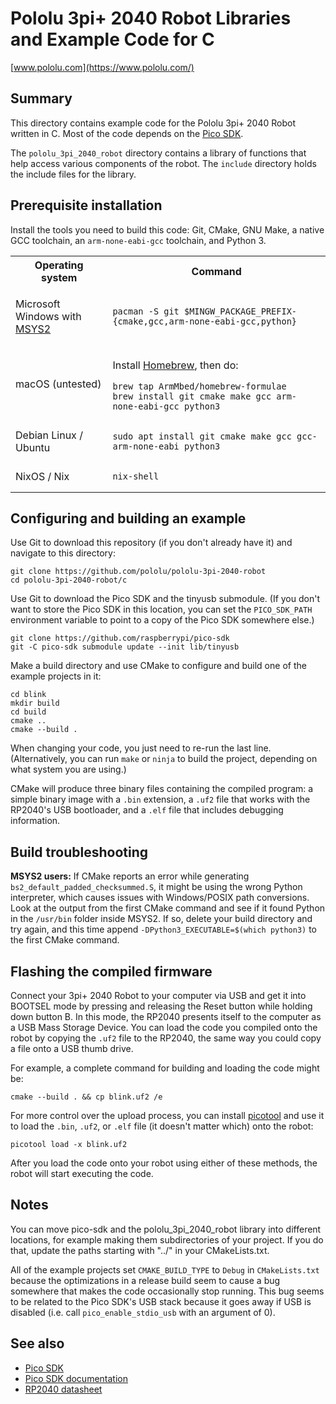 # Pololu 3pi+ 2040 Robot Libraries and Example Code for C

[www.pololu.com](https://www.pololu.com/)

## Summary

This directory contains example code for the Pololu 3pi+ 2040 Robot written in
C.  Most of the code depends on the [Pico SDK].

The `pololu_3pi_2040_robot` directory contains a library of functions
that help access various components of the robot.
The `include` directory holds the include files for the library.

## Prerequisite installation

Install the tools you need to build this code: Git, CMake, GNU Make, a native
GCC toolchain, an `arm-none-eabi-gcc` toolchain, and Python 3.

<table>
<tr><th>Operating system</th><th>Command</th></tr><tr><td>

Microsoft Windows with [MSYS2]

</td><td>

    pacman -S git $MINGW_PACKAGE_PREFIX-{cmake,gcc,arm-none-eabi-gcc,python}

</td></tr><tr><td>macOS (untested)</td><td>

Install [Homebrew], then do:

    brew tap ArmMbed/homebrew-formulae
    brew install git cmake make gcc arm-none-eabi-gcc python3

</td></tr><tr><td>Debian Linux / Ubuntu</td><td>

    sudo apt install git cmake make gcc gcc-arm-none-eabi python3

</td></tr><tr><td>NixOS / Nix</td><td>

    nix-shell

</td></tr>
</table>

## Configuring and building an example

Use Git to download this repository (if you don't already have it) and
navigate to this directory:

    git clone https://github.com/pololu/pololu-3pi-2040-robot
    cd pololu-3pi-2040-robot/c

Use Git to download the Pico SDK and the tinyusb submodule.  (If you don't want
to store the Pico SDK in this location, you can set the `PICO_SDK_PATH`
environment variable to point to a copy of the Pico SDK somewhere else.)

    git clone https://github.com/raspberrypi/pico-sdk
    git -C pico-sdk submodule update --init lib/tinyusb

Make a build directory and use CMake to configure and build one of the
example projects in it:

    cd blink
    mkdir build
    cd build
    cmake ..
    cmake --build .

When changing your code, you just need to re-run the last line.
(Alternatively, you can run `make` or `ninja` to build the project, depending on
what system you are using.)

CMake will produce three binary files containing the compiled program:
a simple binary image with a `.bin` extension, a `.uf2` file that works with
the RP2040's USB bootloader, and a `.elf` file that includes debugging
information.

## Build troubleshooting

**MSYS2 users:** If CMake reports an error while generating
`bs2_default_padded_checksummed.S`, it might be using the wrong Python
interpreter, which causes issues with Windows/POSIX path conversions.
Look at the output from the first CMake command and see if it found Python
in the `/usr/bin` folder inside MSYS2.
If so, delete your build directory and try again, and this time
append `-DPython3_EXECUTABLE=$(which python3)` to the first CMake command.


## Flashing the compiled firmware

Connect your 3pi+ 2040 Robot to your computer via USB and get it into BOOTSEL
mode by pressing and releasing the Reset button while holding down button B.
In this mode, the RP2040 presents itself to the computer as a
USB Mass Storage Device.  You can load the code you compiled onto the robot
by copying the `.uf2` file to the RP2040, the same way you could copy a file
onto a USB thumb drive.

For example, a complete command for building and loading the code might be:

    cmake --build . && cp blink.uf2 /e

For more control over the upload process, you can install [picotool]
and use it to load the `.bin`, `.uf2`, or `.elf` file (it doesn't matter which)
onto the robot:

    picotool load -x blink.uf2

After you load the code onto your robot using either of these methods, the
robot will start executing the code.

## Notes

You can move pico-sdk and the pololu_3pi_2040_robot library into
different locations, for example making them subdirectories of your project.
If you do that, update the paths starting with "../" in your CMakeLists.txt.

All of the example projects set `CMAKE_BUILD_TYPE` to `Debug` in
`CMakeLists.txt` because the optimizations in a release build seem to cause a
bug somewhere that makes the code occasionally stop running.
This bug seems to be related to the Pico SDK's USB stack because it goes away
if USB is disabled (i.e. call `pico_enable_stdio_usb` with an argument of 0).


## See also

- [Pico SDK]
- [Pico SDK documentation]
- [RP2040 datasheet]

[Pico SDK]: https://github.com/raspberrypi/pico-sdk
[Pico SDK documentation]: https://raspberrypi.github.io/pico-sdk-doxygen/index.html
[RP2040 datasheet]: https://datasheets.raspberrypi.com/rp2040/rp2040-datasheet.pdf
[picotool]: https://github.com/raspberrypi/picotool
[MSYS2]: https://www.msys2.org/
[Homebrew]: https://brew.sh/
